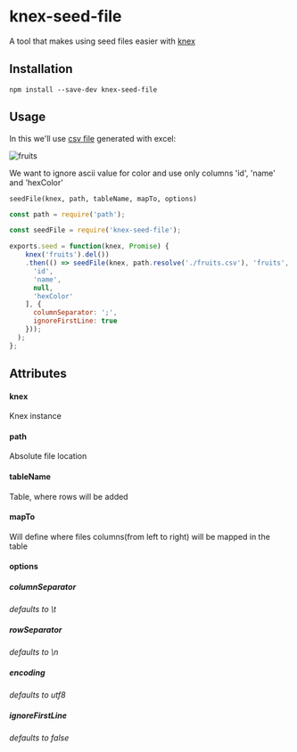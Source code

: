 # knex-seed-file
A tool that makes using seed files easier with [knex](https://github.com/tgriesser/knex)

## Installation
```
npm install --save-dev knex-seed-file
```
## Usage
In this we'll use [csv file](example/fruits.csv) generated with excel:

![fruits](https://github.com/tohalla/knex-seed-file/blob/master/example/fruits-excel.png?raw=true)

We want to ignore ascii value for color and use only columns 'id', 'name' and 'hexColor'

```
seedFile(knex, path, tableName, mapTo, options)
```

```javascript
const path = require('path');

const seedFile = require('knex-seed-file');

exports.seed = function(knex, Promise) {
	knex('fruits').del())
    .then(() => seedFile(knex, path.resolve('./fruits.csv'), 'fruits', [
      'id',
      'name',
      null,
      'hexColor'
    ], {
      columnSeparator: ';',
      ignoreFirstLine: true
    }));
  );
};
```
## Attributes
#### knex
Knex instance
#### path
Absolute file location
#### tableName
Table, where rows will be added
#### mapTo
Will define where files columns(from left to right) will be mapped in the table
#### options
##### columnSeparator
*defaults to \t*
##### rowSeparator
*defaults to \n*
##### encoding
*defaults to utf8*
##### ignoreFirstLine
*defaults to false*
